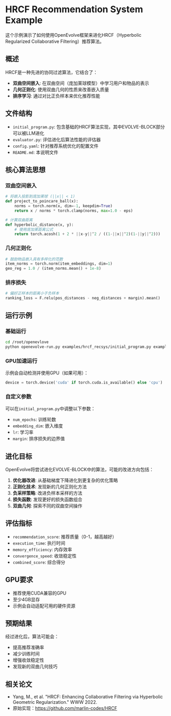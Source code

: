 # HRCF Recommendation System Example

这个示例演示了如何使用OpenEvolve框架来进化HRCF（Hyperbolic Regularized Collaborative Filtering）推荐算法。

## 概述

HRCF是一种先进的协同过滤算法，它结合了：
- **双曲空间嵌入**: 在双曲空间（庞加莱球模型）中学习用户和物品的表示
- **几何正则化**: 使用双曲几何的性质来改善嵌入质量
- **排序学习**: 通过对比正负样本来优化推荐性能

## 文件结构

- `initial_program.py`: 包含基础的HRCF算法实现，其中EVOLVE-BLOCK部分可以被LLM进化
- `evaluator.py`: 评估进化后算法性能的评估器
- `config.yaml`: 针对推荐系统优化的配置文件
- `README.md`: 本说明文件

## 核心算法思想

### 双曲空间嵌入
```python
# 将嵌入投影到庞加莱球 (||x|| < 1)
def project_to_poincare_ball(x):
    norms = torch.norm(x, dim=-1, keepdim=True)
    return x / norms * torch.clamp(norms, max=1.0 - eps)

# 计算双曲距离
def hyperbolic_distance(x, y):
    # 使用庞加莱距离公式
    return torch.acosh(1 + 2 * ||x-y||^2 / ((1-||x||^2)(1-||y||^2)))
```

### 几何正则化
```python
# 鼓励物品嵌入具有多样化的范数
item_norms = torch.norm(item_embeddings, dim=1)
geo_reg = 1.0 / (item_norms.mean() + 1e-8)
```

### 排序损失
```python
# 偏好正样本的距离小于负样本
ranking_loss = F.relu(pos_distances - neg_distances + margin).mean()
```

## 运行示例

### 基础运行
```bash
cd /root/openevlove
python openevolve-run.py examples/hrcf_recsys/initial_program.py examples/hrcf_recsys/evaluator.py --config examples/hrcf_recsys/config.yaml --iterations 100
```

### GPU加速运行
示例会自动检测并使用GPU（如果可用）：
```python
device = torch.device('cuda' if torch.cuda.is_available() else 'cpu')
```

### 自定义参数
可以在`initial_program.py`中调整以下参数：
- `num_epochs`: 训练轮数
- `embedding_dim`: 嵌入维度
- `lr`: 学习率
- `margin`: 排序损失的边界值

## 进化目标

OpenEvolve将尝试进化EVOLVE-BLOCK中的算法，可能的改进方向包括：

1. **优化器改进**: 从基础梯度下降进化到更复杂的优化策略
2. **正则化技术**: 发现新的几何正则化方法
3. **负采样策略**: 改进负样本采样的方法
4. **损失函数**: 发现更好的损失函数组合
5. **双曲几何**: 探索不同的双曲空间操作

## 评估指标

- `recommendation_score`: 推荐质量（0-1，越高越好）
- `execution_time`: 执行时间
- `memory_efficiency`: 内存效率
- `convergence_speed`: 收敛稳定性
- `combined_score`: 综合得分

## GPU要求

- 推荐使用CUDA兼容的GPU
- 至少4GB显存
- 示例会自动适配可用的硬件资源

## 预期结果

经过进化后，算法可能会：
- 提高推荐准确率
- 减少训练时间
- 增强收敛稳定性
- 发现新的双曲几何技巧

## 相关论文

- Yang, M., et al. "HRCF: Enhancing Collaborative Filtering via Hyperbolic Geometric Regularization." WWW 2022.
- 原始实现：https://github.com/marlin-codes/HRCF 